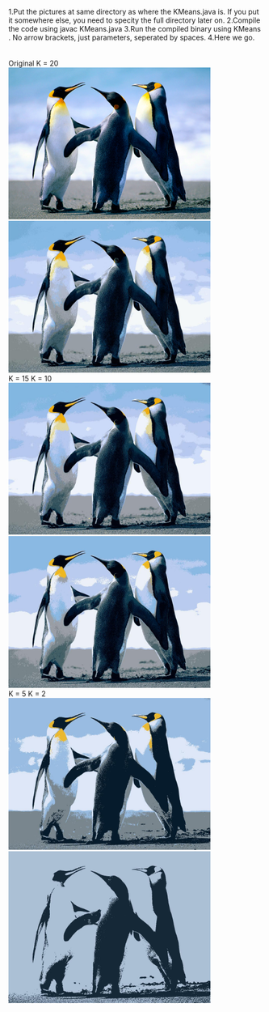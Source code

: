 1.Put the pictures at same directory as where the KMeans.java is. If you put it somewhere else, you need to specity the full directory later on.
2.Compile the code using javac KMeans.java
3.Run the compiled binary using KMeans <input-image> <k> <output-image>. No arrow brackets, just parameters, seperated by spaces.
4.Here we go.
<br><br><br>
Original                                                K = 20
<br>
<img src="images/Penguins.jpg" width="400">
<img src="images/Penguins_K20.jpg" width="400">
<br>
K = 15                                                  K = 10
<br>
<img src="images/Penguins_K15.jpg" width="400">
<img src="images/Penguins_K10.jpg" width="400">
<br>
K = 5                                                   K = 2
<br>
<img src="images/Penguins_K5.jpg" width="400">
<img src="images/Penguins_K2.jpg" width="400">
